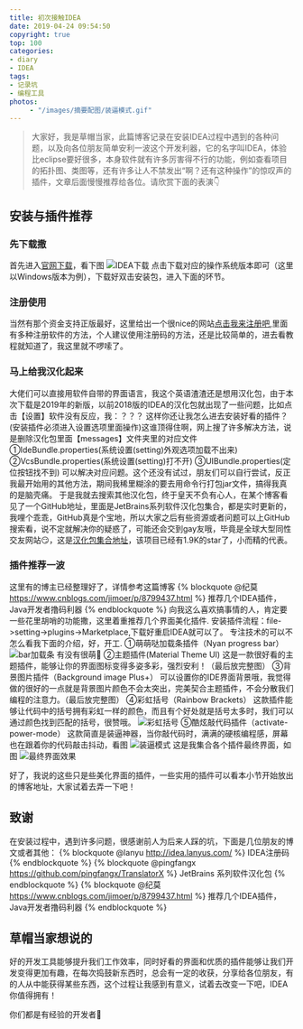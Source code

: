 ```yaml
---
title: 初次接触IDEA
date: 2019-04-24 09:54:50
copyright: true
top: 100
categories:
- diary
- IDEA
tags: 
- 记录坑
- 编程工具
photos: 
     - "/images/摘要配图/装逼模式.gif"
---
```

>大家好，我是草帽当家，此篇博客记录在安装IDEA过程中遇到的各种问题，以及向各位朋友简单安利一波这个开发利器，它的名字叫IDEA，体验比eclipse要好很多，本身软件就有许多厉害得不行的功能，例如查看项目的拓扑图、类图等，还有许多让人不禁发出“啊？还有这种操作”的惊叹声的插件，文章后面慢慢推荐给各位。请欣赏下面的表演👇

## 安装与插件推荐

### 先下载撒
首先进入[官网下载](https://www.jetbrains.com/idea/)，看下图
![IDEA下载](IDEA下载.png)
点击下载对应的操作系统版本即可（这里以Windows版本为例），下载好双击安装包，进入下面的环节。

### 注册使用
当然有那个资金支持正版最好，这里给出一个很nice的网站[点击我来注册吧](http://idea.lanyus.com/),里面有多种注册软件的方法，个人建议使用注册码的方法，还是比较简单的，进去看教程就知道了，我这里就不啰嗦了。

### 马上给我汉化起来
大佬们可以直接用软件自带的界面语言，我这个英语渣渣还是想用汉化包，由于本次下载是2019年的新版，以前2018版的IDEA的汉化包就出现了一些问题，比如点击【设置】软件没有反应，我：？？？ 这样你还让我怎么进去安装好看的插件？(安装插件必须进入设置选项里面操作)这谁顶得住啊，网上搜了许多解决方法，说是删除汉化包里面【messages】文件夹里的对应文件
①IdeBundle.properties(系统设置(setting)外观选项加载不出来)
②VcsBundle.properties(系统设置(setting)打不开)
③UIBundle.properties(定位按钮找不到)
可以解决对应问题。这个还没有试过，朋友们可以自行尝试，反正我最开始用的其他方法，期间我稀里糊涂的要去用命令行打包jar文件，搞得我真的是脑壳痛。
于是我就去搜索其他汉化包，终于皇天不负有心人，在某个博客看见了一个GitHub地址，里面是JetBrains系列软件汉化包集合，都是实时更新的，我哩个乖乖，GitHub真是个宝地，所以大家之后有些资源或者问题可以上GitHub搜索看，说不定就解决你的疑惑了，可能还会交到gay友哦，毕竟是全球大型同性交友网站😏，这是[汉化包集合地址](https://github.com/pingfangx/TranslatorX)，该项目已经有1.9K的star了，小而精的代表。

### 插件推荐一波
这里有的博主已经整理好了，详情参考这篇博客
{% blockquote @纪莫 https://www.cnblogs.com/jimoer/p/8799437.html %}
	推荐几个IDEA插件，Java开发者撸码利器
{% endblockquote %}
向我这么喜欢搞事情的人，肯定要一些花里胡哨的功能撒，这里着重推荐几个界面美化插件.
安装插件流程：file->setting->plugins->Marketplace,下载好重启IDEA就可以了。
专注技术的可以不怎么看我下面的介绍，好，开工.
①萌萌哒加载条插件（Nyan progress bar）
![bar加载条](bar加载条.png)
有没有很萌🤗
②主题插件(Material Theme UI)
这是一款很好看的主题插件，能够让你的界面图标变得多姿多彩，强烈安利！（最后放完整图）
③背景图片插件（Background image Plus+）
可以设置你的IDE界面背景哦，我觉得做的很好的一点就是背景图片颜色不会太突出，完美契合主题插件，不会分散我们编程的注意力。（最后放完整图）
④彩虹括号（Rainbow Brackets）
这款插件能够让代码中的括号拥有彩虹一样的颜色，而且有个好处就是括号太多时，我们可以通过颜色找到匹配的括号，很赞哦。
![彩虹括号](彩虹括号.png)
⑤酷炫敲代码插件（activate-power-mode）
这款简直是装逼神器，当你敲代码时，满满的硬核编程感，屏幕也在跟着你的代码敲击抖动，看图
![装逼模式](装逼模式.gif)
这是我集合各个插件最终界面，如图
![最终界面效果](最终界面效果.png)

好了，我说的这些只是些美化界面的插件，一些实用的插件可以看本小节开始放出的博客地址，大家试着去弄一下吧！

## 致谢
在安装过程中，遇到许多问题，很感谢前人为后来人踩的坑，下面是几位朋友的博文或者其他：
{% blockquote @lanyu http://idea.lanyus.com/ %}
	IDEA注册码
{% endblockquote %}
{% blockquote @pingfangx https://github.com/pingfangx/TranslatorX %}
	JetBrains 系列软件汉化包
{% endblockquote %}
{% blockquote @纪莫 https://www.cnblogs.com/jimoer/p/8799437.html %}
	推荐几个IDEA插件，Java开发者撸码利器
{% endblockquote %}

## 草帽当家想说的
好的开发工具能够提升我们工作效率，同时好看的界面和优质的插件能够让我们开发变得更加有趣，在每次捣鼓新东西时，总会有一定的收获，分享给各位朋友，有的人从中能获得某些东西，这个过程让我感到有意义，试着去改变一下吧，IDEA你值得拥有！

你们都是有经验的开发者🤘
